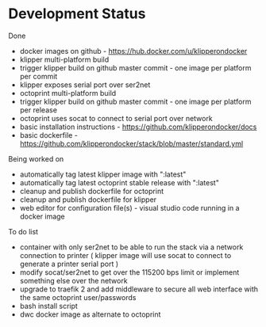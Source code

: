 # Development Status

Done
* docker images on github - https://hub.docker.com/u/klipperondocker
* klipper multi-platform build
* trigger klipper build on github master commit - one image per platform per commit
* klipper exposes serial port over ser2net
* octoprint multi-platform build
* trigger klipper build on github master commit - one image per platform per release
* octoprint uses socat to connect to serial port over network
* basic installation instructions - https://github.com/klipperondocker/docs
* basic dockerfile - https://github.com/klipperondocker/stack/blob/master/standard.yml

Being worked on
* automatically tag latest klipper image with ":latest"
* automatically tag latest octoprint stable release with ":latest"
* cleanup and publish dockerfile for octoprint
* cleanup and publish dockerfile for klipper
* web editor for configuration file(s) - visual studio code running in a docker image

To do list
* container with only ser2net to be able to run the stack via a network connection to printer ( klipper image will use socat to connect to generate a printer serial port )
* modify socat/ser2net to get over the 115200 bps limit or implement something else over the network
* upgrade to traefik 2 and add middleware to secure all web interface with the same octoprint user/passwords
* bash install script
* dwc docker image as alternate to octoprint

